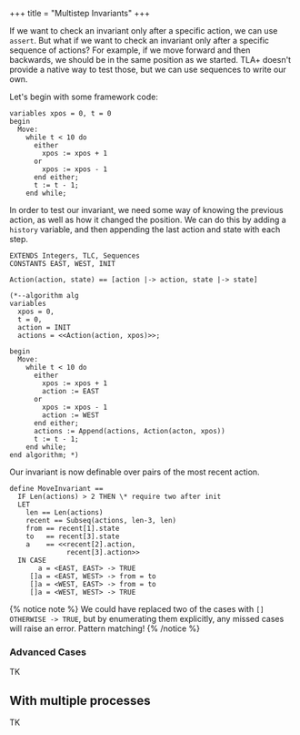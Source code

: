 +++
title = "Multistep Invariants"
+++

If we want to check an invariant only after a specific action, we can use `assert`. But what if we want to check an invariant only after a specific sequence of actions? For example, if we move forward and then backwards, we should be in the same position as we started. TLA+ doesn't provide a native way to test those, but we can use sequences to write our own.

Let's begin with some framework code:

```tla
variables xpos = 0, t = 0
begin
  Move:
    while t < 10 do
      either 
        xpos := xpos + 1
      or
        xpos := xpos - 1
      end either;
      t := t - 1;
    end while;
```

In order to test our invariant, we need some way of knowing the previous action, as well as how it changed the position. We can do this by adding a `history` variable, and then appending the last action and state with each step.

```tla
EXTENDS Integers, TLC, Sequences
CONSTANTS EAST, WEST, INIT

Action(action, state) == [action |-> action, state |-> state]

(*--algorithm alg
variables 
  xpos = 0, 
  t = 0,
  action = INIT
  actions = <<Action(action, xpos)>>;

begin
  Move:
    while t < 10 do
      either 
        xpos := xpos + 1
        action := EAST
      or
        xpos := xpos - 1
        action := WEST
      end either;
      actions := Append(actions, Action(acton, xpos))
      t := t - 1;
    end while;
end algorithm; *)
```

Our invariant is now definable over pairs of the most recent action.

```tla
define MoveInvariant ==
  IF Len(actions) > 2 THEN \* require two after init
  LET 
    len == Len(actions)
    recent == Subseq(actions, len-3, len)
    from == recent[1].state
    to   == recent[3].state
    a    == <<recent[2].action, 
              recent[3].action>>
  IN CASE
       a = <EAST, EAST> -> TRUE
     []a = <EAST, WEST> -> from = to
     []a = <WEST, EAST> -> from = to
     []a = <WEST, WEST> -> TRUE
```

{% notice note %}
We could have replaced two of the cases with `[] OTHERWISE -> TRUE`, but by enumerating them explicitly, any missed cases will raise an error. Pattern matching! 
{% /notice %}

### Advanced Cases

TK

## With multiple processes

TK